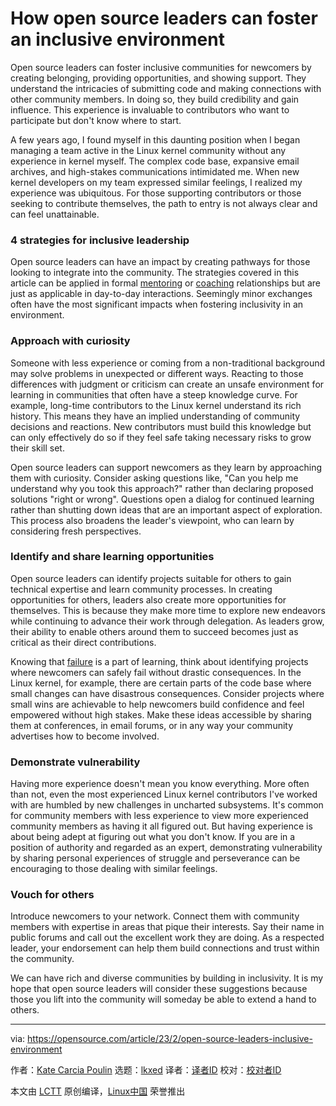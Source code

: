 [#]: subject: "How open source leaders can foster an inclusive environment"
[#]: via: "https://opensource.com/article/23/2/open-source-leaders-inclusive-environment"
[#]: author: "Kate Carcia Poulin https://opensource.com/users/kcarcia"
[#]: collector: "lkxed"
[#]: translator: " "
[#]: reviewer: " "
[#]: publisher: " "
[#]: url: " "

How open source leaders can foster an inclusive environment
======

Open source leaders can foster inclusive communities for newcomers by creating belonging, providing opportunities, and showing support. They understand the intricacies of submitting code and making connections with other community members. In doing so, they build credibility and gain influence. This experience is invaluable to contributors who want to participate but don't know where to start.

A few years ago, I found myself in this daunting position when I began managing a team active in the Linux kernel community without any experience in kernel myself. The complex code base, expansive email archives, and high-stakes communications intimidated me. When new kernel developers on my team expressed similar feelings, I realized my experience was ubiquitous. For those supporting contributors or those seeking to contribute themselves, the path to entry is not always clear and can feel unattainable.

### 4 strategies for inclusive leadership

Open source leaders can have an impact by creating pathways for those looking to integrate into the community. The strategies covered in this article can be applied in formal [mentoring][1] or [coaching][2] relationships but are just as applicable in day-to-day interactions. Seemingly minor exchanges often have the most significant impacts when fostering inclusivity in an environment.

### Approach with curiosity

Someone with less experience or coming from a non-traditional background may solve problems in unexpected or different ways. Reacting to those differences with judgment or criticism can create an unsafe environment for learning in communities that often have a steep knowledge curve. For example, long-time contributors to the Linux kernel understand its rich history. This means they have an implied understanding of community decisions and reactions. New contributors must build this knowledge but can only effectively do so if they feel safe taking necessary risks to grow their skill set.

Open source leaders can support newcomers as they learn by approaching them with curiosity. Consider asking questions like, "Can you help me understand why you took this approach?" rather than declaring proposed solutions "right or wrong". Questions open a dialog for continued learning rather than shutting down ideas that are an important aspect of exploration. This process also broadens the leader's viewpoint, who can learn by considering fresh perspectives.

### Identify and share learning opportunities

Open source leaders can identify projects suitable for others to gain technical expertise and learn community processes. In creating opportunities for others, leaders also create more opportunities for themselves. This is because they make more time to explore new endeavors while continuing to advance their work through delegation. As leaders grow, their ability to enable others around them to succeed becomes just as critical as their direct contributions.

Knowing that [failure][3] is a part of learning, think about identifying projects where newcomers can safely fail without drastic consequences. In the Linux kernel, for example, there are certain parts of the code base where small changes can have disastrous consequences. Consider projects where small wins are achievable to help newcomers build confidence and feel empowered without high stakes. Make these ideas accessible by sharing them at conferences, in email forums, or in any way your community advertises how to become involved.

### Demonstrate vulnerability

Having more experience doesn't mean you know everything. More often than not, even the most experienced Linux kernel contributors I've worked with are humbled by new challenges in uncharted subsystems. It's common for community members with less experience to view more experienced community members as having it all figured out. But having experience is about being adept at figuring out what you don't know. If you are in a position of authority and regarded as an expert, demonstrating vulnerability by sharing personal experiences of struggle and perseverance can be encouraging to those dealing with similar feelings.

### Vouch for others

Introduce newcomers to your network. Connect them with community members with expertise in areas that pique their interests. Say their name in public forums and call out the excellent work they are doing. As a respected leader, your endorsement can help them build connections and trust within the community.

We can have rich and diverse communities by building in inclusivity. It is my hope that open source leaders will consider these suggestions because those you lift into the community will someday be able to extend a hand to others.

--------------------------------------------------------------------------------

via: https://opensource.com/article/23/2/open-source-leaders-inclusive-environment

作者：[Kate Carcia Poulin][a]
选题：[lkxed][b]
译者：[译者ID](https://github.com/译者ID)
校对：[校对者ID](https://github.com/校对者ID)

本文由 [LCTT](https://github.com/LCTT/TranslateProject) 原创编译，[Linux中国](https://linux.cn/) 荣誉推出

[a]: https://opensource.com/users/kcarcia
[b]: https://github.com/lkxed
[1]: https://opensource.com/article/22/8/mentoring-power-multiplier
[2]: https://enterprisersproject.com/article/2021/4/it-leadership-how-to-coach?intcmp=7013a000002qLH8AAM
[3]: https://opensource.com/article/20/11/normalize-failure
